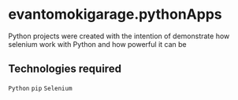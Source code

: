 # evantomokigarage.pythonApps

Python projects were created with the intention of demonstrate how selenium work with Python and how powerful it can be

## Technologies required
`Python` `pip` `Selenium`

